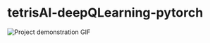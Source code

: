 # tetrisAI-deepQLearning-pytorch
![Project demonstration GIF](https://github.com/olivtuo/tetrisAI-deepQLearning-pytorch/blob/main/tetrisAI-deepQLearning-pytorch.gif)
